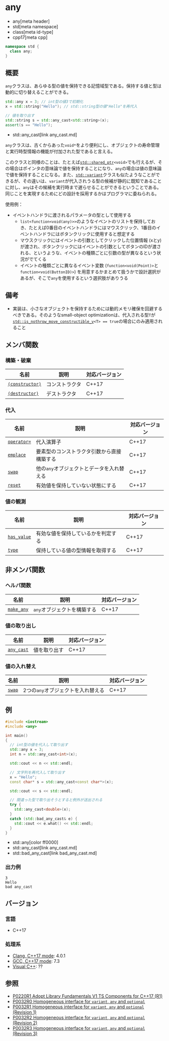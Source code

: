 # any
* any[meta header]
* std[meta namespace]
* class[meta id-type]
* cpp17[meta cpp]

```cpp
namespace std {
  class any;
}
```

## 概要
`any`クラスは、あらゆる型の値を保持できる記憶域型である。保持する値と型は動的に切り替えることができる。

```cpp
std::any x = 3; // int型の値3で初期化
x = std::string("Hello"); // std::string型の値"Hello"を再代入

// 値を取り出す
std::string s = std::any_cast<std::string>(x);
assert(s == "Hello");
```
* std::any_cast[link any_cast.md]

`any`クラスは、古くからあった`void*`をより便利にし、オブジェクトの寿命管理と実行時型情報の機能が付加された型であると言える。

このクラスと同様のことは、たとえば[`std::shared_ptr`](/reference/memory/shared_ptr.md)`<void>`でも行えるが、その場合はポインタの意味論で値を保持することになり、`any`の場合は値の意味論で値を保持することになる。また、[`std::variant`](/reference/variant/variant.md)クラスも似たようなことができるが、その違いは、`variant`が代入されうる型の候補が静的に既知であることに対し、`any`はその候補を実行時まで遅らせることができるということである。同じことを実現するためにどの設計を採用するかはプログラマに委ねられる。

使用例：

- イベントハンドラに渡されるパラメータの型として使用する
    - `list<function<void(any)>>`のようなイベントのリストを保持しておき、たとえば0番目のイベントハンドラにはマウスクリック、1番目のイベントハンドラにはボタンクリックに使用すると想定する
    - マウスクリックにはイベントの引数としてクリックした位置情報 (xとy) が渡され、ボタンクリックにはイベントの引数としてボタンのIDが渡される、というような、イベントの種類ごとに引数の型が異なるという状況がでてくる
    - イベントの種類ごとに異なるイベント変数 (`function<void(Point)>`と`function<void(ButtonID)>`) を用意するかまとめて扱うかで設計選択があるが、そこで`any`を使用するという選択肢がありうる


## 備考
- 実装は、小さなオブジェクトを保持するためには動的メモリ確保を回避するべきである。そのようなsmall-object optimizationは、代入される型`T`が[`std::is_nothrow_move_constructible_v`](/reference/type_traits/is_nothrow_move_constructible.md)`<T> == true`の場合にのみ適用されること


## メンバ関数
### 構築・破棄

| 名前 | 説明 | 対応バージョン |
|------|------|----------------|
| [`(constructor)`](any/op_constructor.md) | コンストラクタ | C++17 |
| [`(destructor)`](any/op_destructor.md)   | デストラクタ | C++17 |


### 代入

| 名前 | 説明 | 対応バージョン |
|------|------|----------------|
| [`operator=`](any/op_assign.md) | 代入演算子 | C++17 |
| [`emplace`](any/emplace.md)     | 要素型のコンストラクタ引数から直接構築する | C++17 |
| [`swap`](any/swap.md)           | 他の`any`オブジェクトとデータを入れ替える | C++17 |
| [`reset`](any/reset.md)         | 有効値を保持していない状態にする | C++17 |


### 値の観測

| 名前 | 説明 | 対応バージョン |
|------|------|----------------|
| [`has_value`](any/has_value.md) | 有効な値を保持しているかを判定する | C++17 |
| [`type`](any/type.md)           | 保持している値の型情報を取得する | C++17 |


## 非メンバ関数
### ヘルパ関数

| 名前 | 説明 | 対応バージョン |
|------|------|----------------|
| [`make_any`](make_any.md) | `any`オブジェクトを構築する | C++17 |


### 値の取り出し

| 名前 | 説明 | 対応バージョン |
|------|------|----------------|
| [`any_cast`](any_cast.md) | 値を取り出す | C++17 |


### 値の入れ替え

| 名前 | 説明 | 対応バージョン |
|------|------|----------------|
| [`swap`](any/swap_free.md) | 2つの`any`オブジェクトを入れ替える | C++17 |


## 例
```cpp example
#include <iostream>
#include <any>

int main()
{
  // int型の値を代入して取り出す
  std::any x = 3;
  int n = std::any_cast<int>(x);

  std::cout << n << std::endl;

  // 文字列を再代入して取り出す
  x = "Hello";
  const char* s = std::any_cast<const char*>(x);

  std::cout << s << std::endl;

  // 間違った型で取り出そうとすると例外が送出される
  try {
    std::any_cast<double>(x);
  }
  catch (std::bad_any_cast& e) {
    std::cout << e.what() << std::endl;
  }
}
```
* std::any[color ff0000]
* std::any_cast[link any_cast.md]
* std::bad_any_cast[link bad_any_cast.md]

### 出力例
```
3
Hello
bad any_cast
```


## バージョン
### 言語
- C++17

### 処理系
- [Clang, C++17 mode](/implementation.md#clang): 4.0.1
- [GCC, C++17 mode](/implementation.md#gcc): 7.3
- [Visual C++](/implementation.md#visual_cpp): ??


## 参照
- [P0220R1 Adopt Library Fundamentals V1 TS Components for C++17 (R1)](http://www.open-std.org/jtc1/sc22/wg21/docs/papers/2016/p0220r1.html)
- [P0032R0 Homogeneous interface for `variant`, `any` and `optional`](http://www.open-std.org/jtc1/sc22/wg21/docs/papers/2015/p0032r0.pdf)
- [P0032R1 Homogeneous interface for `variant`, `any` and `optional` (Revision 1)](http://www.open-std.org/jtc1/sc22/wg21/docs/papers/2015/p0032r1.pdf)
- [P0032R2 Homogeneous interface for `variant`, `any` and `optional` (Revision 2)](http://www.open-std.org/jtc1/sc22/wg21/docs/papers/2016/p0032r2.pdf)
- [P0032R3 Homogeneous interface for `variant`, `any` and `optional` (Revision 3)](http://www.open-std.org/jtc1/sc22/wg21/docs/papers/2016/p0032r3.pdf)
